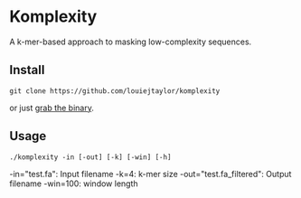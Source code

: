 # Komplexity

A k-mer-based approach to masking low-complexity sequences.

## Install

    git clone https://github.com/louiejtaylor/komplexity

or just [grab the binary](https://github.com/louiejtaylor/komplexity/blob/master/komplexity).

## Usage

    ./komplexity -in [-out] [-k] [-win] [-h]

  -in="test.fa": Input filename
  -k=4: k-mer size
  -out="test.fa_filtered": Output filename
  -win=100: window length

